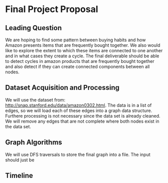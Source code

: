 # Final Project Proposal

## Leading Question
We are hoping to find some pattern between buying habits and how Amazon presents items that are frequently bought together. We also would like to explore the extent
to which these items are connected to one another and in what cases they create a cycle. The final deliverable should be able to detect cycles in amazon products that
are frequently bought together and also detect if they can create connected components between all nodes.

## Dataset Acquisition and Processing
We will use the dataset from: http://snap.stanford.edu/data/amazon0302.html. The data is in a list of edges, so we will load each of these edges into a graph data structure.
Furthere processing is not necessary since the data set is already cleaned. We will remove any edges that are not complete where both nodes exist in the data set.

## Graph Algorithms
We will use DFS traversals to store the final graph into a file. The input should just be  


## Timeline
